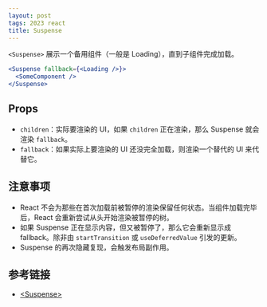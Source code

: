 ```yaml
---
layout: post
tags: 2023 react
title: Suspense
---
```


`<Suspense>` 展示一个备用组件（一般是 Loading），直到子组件完成加载。

```jsx
<Suspense fallback={<Loading />}>
  <SomeComponent />
</Suspense>
```

## Props

- `children`：实际要渲染的 UI，如果 `children` 正在渲染，那么 Suspense 就会渲染 `fallback`。
- `fallback`：如果实际上要渲染的 UI 还没完全加载，则渲染一个替代的 UI 来代替它。

## 注意事项

- React 不会为那些在首次加载前被暂停的渲染保留任何状态。当组件加载完毕后，React 会重新尝试从头开始渲染被暂停的树。
- 如果 Suspense 正在显示内容，但又被暂停了，那么它会重新显示成 fallback。除非由 `startTransition` 或 `useDeferredValue` 引发的更新。
- Suspense 的再次隐藏复现，会触发布局副作用。

## 参考链接

- [\<Suspense\>](https://react.dev/reference/react/Suspense)
